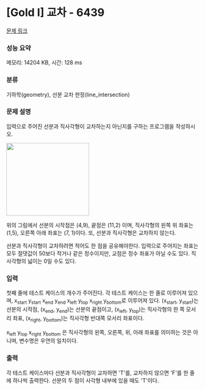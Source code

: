 # [Gold I] 교차 - 6439 

[문제 링크](https://www.acmicpc.net/problem/6439) 

### 성능 요약

메모리: 14204 KB, 시간: 128 ms

### 분류

기하학(geometry), 선분 교차 판정(line_intersection)

### 문제 설명

<p>입력으로 주어진 선분과 직사각형이 교차하는지 아닌지를 구하는 프로그램을 작성하시오.</p>

<p><img alt="" src="https://www.acmicpc.net/upload/images2/Intersection.gif" style="height:190px; width:217px"></p>

<p>위의 그림에서 선분의 시작점은 (4,9), 끝점은 (11,2) 이며, 직사각형의 왼쪽 위 좌표는 (1,5), 오른쪽 아래 좌표는 (7, 1)이다. 또, 선분과 직사각형은 교차하지 않는다.</p>

<p>선분과 직사각형이 교차하려면 적어도 한 점을 공유해야한다. 입력으로 주어지는 좌표는 모두 절댓값이 50보다 작거나 같은 정수이지만, 교점은 정수 좌표가 아닐 수도 있다. 직사각형의 넓이는 0일 수도 있다.</p>

### 입력 

 <p>첫째 줄에 테스트 케이스의 개수가 주어진다. 각 테스트 케이스는 한 줄로 이루어져 있으며, x<sub>start</sub> y<sub>start</sub> x<sub>end</sub> y<sub>end</sub> x<sub>left</sub> y<sub>top</sub> x<sub>right</sub> y<sub>bottom</sub>로 이루어져 있다. (x<sub>start</sub>, y<sub>start</sub>)는 선분의 시작점, (x<sub>end</sub>, y<sub>end</sub>)는 선분의 끝점이고, (x<sub>left</sub>, y<sub>top</sub>)는 직사각형의 한 쪽 모서리 좌표, (x<sub>right</sub>, y<sub>bottom</sub>)는 직사각형 반대쪽 모서리 좌표이다.</p>

<p>x<sub>left</sub> y<sub>top</sub> x<sub>right</sub> y<sub>bottom</sub> 은 직사각형의 왼쪽, 오른쪽, 위, 아래 좌표를 의미하는 것은 아니며, 변수명은 우연의 일치이다.</p>

### 출력 

 <p>각 테스트 케이스마다 선분과 직사각형이 교차하면 'T'를, 교차하지 않으면 'F'를 한 줄에 하나씩 출력한다. 선분의 두 점이 사각형 내부에 있을 때도 'T'이다.</p>

